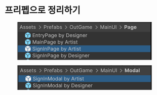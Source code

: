 # 프리펩으로 정리하기

<figure><img src="../../../.gitbook/assets/스크린샷 2025-01-12 오후 10.47.56.png" alt=""><figcaption></figcaption></figure>

<figure><img src="../../../.gitbook/assets/스크린샷 2025-01-12 오후 10.48.39.png" alt=""><figcaption></figcaption></figure>
